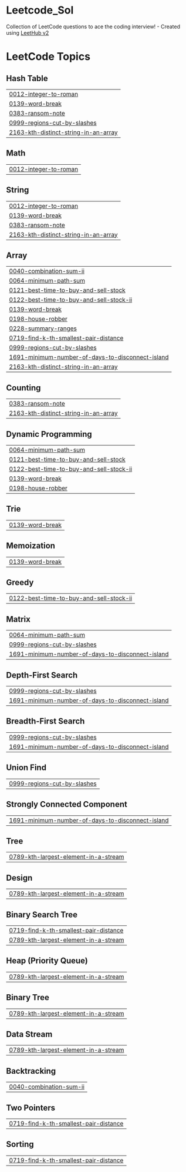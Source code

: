 # Leetcode_Sol
Collection of LeetCode questions to ace the coding interview! - Created using [LeetHub v2](https://github.com/arunbhardwaj/LeetHub-2.0)

<!---LeetCode Topics Start-->
# LeetCode Topics
## Hash Table
|  |
| ------- |
| [0012-integer-to-roman](https://github.com/AshishGupta18/Leetcode_Sol/tree/master/0012-integer-to-roman) |
| [0139-word-break](https://github.com/AshishGupta18/Leetcode_Sol/tree/master/0139-word-break) |
| [0383-ransom-note](https://github.com/AshishGupta18/Leetcode_Sol/tree/master/0383-ransom-note) |
| [0999-regions-cut-by-slashes](https://github.com/AshishGupta18/Leetcode_Sol/tree/master/0999-regions-cut-by-slashes) |
| [2163-kth-distinct-string-in-an-array](https://github.com/AshishGupta18/Leetcode_Sol/tree/master/2163-kth-distinct-string-in-an-array) |
## Math
|  |
| ------- |
| [0012-integer-to-roman](https://github.com/AshishGupta18/Leetcode_Sol/tree/master/0012-integer-to-roman) |
## String
|  |
| ------- |
| [0012-integer-to-roman](https://github.com/AshishGupta18/Leetcode_Sol/tree/master/0012-integer-to-roman) |
| [0139-word-break](https://github.com/AshishGupta18/Leetcode_Sol/tree/master/0139-word-break) |
| [0383-ransom-note](https://github.com/AshishGupta18/Leetcode_Sol/tree/master/0383-ransom-note) |
| [2163-kth-distinct-string-in-an-array](https://github.com/AshishGupta18/Leetcode_Sol/tree/master/2163-kth-distinct-string-in-an-array) |
## Array
|  |
| ------- |
| [0040-combination-sum-ii](https://github.com/AshishGupta18/Leetcode_Sol/tree/master/0040-combination-sum-ii) |
| [0064-minimum-path-sum](https://github.com/AshishGupta18/Leetcode_Sol/tree/master/0064-minimum-path-sum) |
| [0121-best-time-to-buy-and-sell-stock](https://github.com/AshishGupta18/Leetcode_Sol/tree/master/0121-best-time-to-buy-and-sell-stock) |
| [0122-best-time-to-buy-and-sell-stock-ii](https://github.com/AshishGupta18/Leetcode_Sol/tree/master/0122-best-time-to-buy-and-sell-stock-ii) |
| [0139-word-break](https://github.com/AshishGupta18/Leetcode_Sol/tree/master/0139-word-break) |
| [0198-house-robber](https://github.com/AshishGupta18/Leetcode_Sol/tree/master/0198-house-robber) |
| [0228-summary-ranges](https://github.com/AshishGupta18/Leetcode_Sol/tree/master/0228-summary-ranges) |
| [0719-find-k-th-smallest-pair-distance](https://github.com/AshishGupta18/Leetcode_Sol/tree/master/0719-find-k-th-smallest-pair-distance) |
| [0999-regions-cut-by-slashes](https://github.com/AshishGupta18/Leetcode_Sol/tree/master/0999-regions-cut-by-slashes) |
| [1691-minimum-number-of-days-to-disconnect-island](https://github.com/AshishGupta18/Leetcode_Sol/tree/master/1691-minimum-number-of-days-to-disconnect-island) |
| [2163-kth-distinct-string-in-an-array](https://github.com/AshishGupta18/Leetcode_Sol/tree/master/2163-kth-distinct-string-in-an-array) |
## Counting
|  |
| ------- |
| [0383-ransom-note](https://github.com/AshishGupta18/Leetcode_Sol/tree/master/0383-ransom-note) |
| [2163-kth-distinct-string-in-an-array](https://github.com/AshishGupta18/Leetcode_Sol/tree/master/2163-kth-distinct-string-in-an-array) |
## Dynamic Programming
|  |
| ------- |
| [0064-minimum-path-sum](https://github.com/AshishGupta18/Leetcode_Sol/tree/master/0064-minimum-path-sum) |
| [0121-best-time-to-buy-and-sell-stock](https://github.com/AshishGupta18/Leetcode_Sol/tree/master/0121-best-time-to-buy-and-sell-stock) |
| [0122-best-time-to-buy-and-sell-stock-ii](https://github.com/AshishGupta18/Leetcode_Sol/tree/master/0122-best-time-to-buy-and-sell-stock-ii) |
| [0139-word-break](https://github.com/AshishGupta18/Leetcode_Sol/tree/master/0139-word-break) |
| [0198-house-robber](https://github.com/AshishGupta18/Leetcode_Sol/tree/master/0198-house-robber) |
## Trie
|  |
| ------- |
| [0139-word-break](https://github.com/AshishGupta18/Leetcode_Sol/tree/master/0139-word-break) |
## Memoization
|  |
| ------- |
| [0139-word-break](https://github.com/AshishGupta18/Leetcode_Sol/tree/master/0139-word-break) |
## Greedy
|  |
| ------- |
| [0122-best-time-to-buy-and-sell-stock-ii](https://github.com/AshishGupta18/Leetcode_Sol/tree/master/0122-best-time-to-buy-and-sell-stock-ii) |
## Matrix
|  |
| ------- |
| [0064-minimum-path-sum](https://github.com/AshishGupta18/Leetcode_Sol/tree/master/0064-minimum-path-sum) |
| [0999-regions-cut-by-slashes](https://github.com/AshishGupta18/Leetcode_Sol/tree/master/0999-regions-cut-by-slashes) |
| [1691-minimum-number-of-days-to-disconnect-island](https://github.com/AshishGupta18/Leetcode_Sol/tree/master/1691-minimum-number-of-days-to-disconnect-island) |
## Depth-First Search
|  |
| ------- |
| [0999-regions-cut-by-slashes](https://github.com/AshishGupta18/Leetcode_Sol/tree/master/0999-regions-cut-by-slashes) |
| [1691-minimum-number-of-days-to-disconnect-island](https://github.com/AshishGupta18/Leetcode_Sol/tree/master/1691-minimum-number-of-days-to-disconnect-island) |
## Breadth-First Search
|  |
| ------- |
| [0999-regions-cut-by-slashes](https://github.com/AshishGupta18/Leetcode_Sol/tree/master/0999-regions-cut-by-slashes) |
| [1691-minimum-number-of-days-to-disconnect-island](https://github.com/AshishGupta18/Leetcode_Sol/tree/master/1691-minimum-number-of-days-to-disconnect-island) |
## Union Find
|  |
| ------- |
| [0999-regions-cut-by-slashes](https://github.com/AshishGupta18/Leetcode_Sol/tree/master/0999-regions-cut-by-slashes) |
## Strongly Connected Component
|  |
| ------- |
| [1691-minimum-number-of-days-to-disconnect-island](https://github.com/AshishGupta18/Leetcode_Sol/tree/master/1691-minimum-number-of-days-to-disconnect-island) |
## Tree
|  |
| ------- |
| [0789-kth-largest-element-in-a-stream](https://github.com/AshishGupta18/Leetcode_Sol/tree/master/0789-kth-largest-element-in-a-stream) |
## Design
|  |
| ------- |
| [0789-kth-largest-element-in-a-stream](https://github.com/AshishGupta18/Leetcode_Sol/tree/master/0789-kth-largest-element-in-a-stream) |
## Binary Search Tree
|  |
| ------- |
| [0719-find-k-th-smallest-pair-distance](https://github.com/AshishGupta18/Leetcode_Sol/tree/master/0719-find-k-th-smallest-pair-distance) |
| [0789-kth-largest-element-in-a-stream](https://github.com/AshishGupta18/Leetcode_Sol/tree/master/0789-kth-largest-element-in-a-stream) |
## Heap (Priority Queue)
|  |
| ------- |
| [0789-kth-largest-element-in-a-stream](https://github.com/AshishGupta18/Leetcode_Sol/tree/master/0789-kth-largest-element-in-a-stream) |
## Binary Tree
|  |
| ------- |
| [0789-kth-largest-element-in-a-stream](https://github.com/AshishGupta18/Leetcode_Sol/tree/master/0789-kth-largest-element-in-a-stream) |
## Data Stream
|  |
| ------- |
| [0789-kth-largest-element-in-a-stream](https://github.com/AshishGupta18/Leetcode_Sol/tree/master/0789-kth-largest-element-in-a-stream) |
## Backtracking
|  |
| ------- |
| [0040-combination-sum-ii](https://github.com/AshishGupta18/Leetcode_Sol/tree/master/0040-combination-sum-ii) |
## Two Pointers
|  |
| ------- |
| [0719-find-k-th-smallest-pair-distance](https://github.com/AshishGupta18/Leetcode_Sol/tree/master/0719-find-k-th-smallest-pair-distance) |
## Sorting
|  |
| ------- |
| [0719-find-k-th-smallest-pair-distance](https://github.com/AshishGupta18/Leetcode_Sol/tree/master/0719-find-k-th-smallest-pair-distance) |
<!---LeetCode Topics End-->